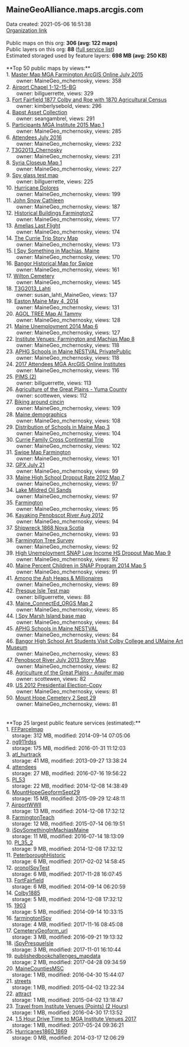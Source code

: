 <h2>MaineGeoAlliance.maps.arcgis.com</h2> Data created: 2021-05-06 16:51:38 <br /><a target='new' href='https://MaineGeoAlliance.maps.arcgis.com'>Organization link</a><br /><br />Public maps on this org: <b>306 (avg: 122 maps)</b><br />Public layers on this org: <b>88 </b>(<a target='new' href='https://services.arcgis.com/M0anS7zT2QjtjnpO/ArcGIS/rest/services'>full service list</a>)<br />Estimated storaged used by feature layers: <b>698 MB (avg: 250 KB)</b><br /><br />**Top 50 public maps by views:**<br />  1. <a target='new' href='https://www.arcgis.com/home/item.html?id=46f3517b87e04d7989d93ca3d0d4c5ea'>Master Map MGA Farmington ArcGIS Online July 2015</a> <br />  &nbsp;&nbsp;&nbsp;&nbsp; &nbsp;&nbsp;owner: MaineGeo_mchernosky, views: 358<br />  2. <a target='new' href='https://www.arcgis.com/home/item.html?id=c9f6459e196e42cca5d3e2831540bfa4'>Airport Chapel 1-12-15-BG</a> <br />  &nbsp;&nbsp;&nbsp;&nbsp; &nbsp;&nbsp;owner: billguerrette, views: 329<br />  3. <a target='new' href='https://www.arcgis.com/home/item.html?id=ad5628f5c6594c7e96635d890af6d6cf'>Fort Fairfield 1877 Colby and Roe with 1870 Agricultural Census</a> <br />  &nbsp;&nbsp;&nbsp;&nbsp; &nbsp;&nbsp;owner: kimberlysebold, views: 296<br />  4. <a target='new' href='https://www.arcgis.com/home/item.html?id=51e6594c984642e0918e9a4c679f3341'>Bapst Asset Collection</a> <br />  &nbsp;&nbsp;&nbsp;&nbsp; &nbsp;&nbsp;owner: seangambrel, views: 291<br />  5. <a target='new' href='https://www.arcgis.com/home/item.html?id=15beb38ab03f4b19b6678c31d50a8ee7'>Participants MGA Institute 2015 Map 1</a> <br />  &nbsp;&nbsp;&nbsp;&nbsp; &nbsp;&nbsp;owner: MaineGeo_mchernosky, views: 285<br />  6. <a target='new' href='https://www.arcgis.com/home/item.html?id=343186e5b9904e2db2c970c9bb708178'>Attendees July 2016</a> <br />  &nbsp;&nbsp;&nbsp;&nbsp; &nbsp;&nbsp;owner: MaineGeo_mchernosky, views: 232<br />  7. <a target='new' href='https://www.arcgis.com/home/item.html?id=5eb957e33e0f475bbde533f3a47c2cb1'>T3G2013_Chernosky</a> <br />  &nbsp;&nbsp;&nbsp;&nbsp; &nbsp;&nbsp;owner: MaineGeo_mchernosky, views: 231<br />  8. <a target='new' href='https://www.arcgis.com/home/item.html?id=e66e84dd3cfc4857b0d17b11a4e9e868'>Syria Closeup Map 1</a> <br />  &nbsp;&nbsp;&nbsp;&nbsp; &nbsp;&nbsp;owner: MaineGeo_mchernosky, views: 227<br />  9. <a target='new' href='https://www.arcgis.com/home/item.html?id=51a8cadca3624322a70db350869099e8'>Spy glass test map</a> <br />  &nbsp;&nbsp;&nbsp;&nbsp; &nbsp;&nbsp;owner: billguerrette, views: 225<br />  10. <a target='new' href='https://www.arcgis.com/home/item.html?id=db9bd98e17384a909e15df465b356dd7'>Hurricane Dolores</a> <br />  &nbsp;&nbsp;&nbsp;&nbsp; &nbsp;&nbsp;owner: MaineGeo_mchernosky, views: 199<br />  11. <a target='new' href='https://www.arcgis.com/home/item.html?id=1b01cb5694864624bee3470e5cfc95a0'>John Snow Cathleen</a> <br />  &nbsp;&nbsp;&nbsp;&nbsp; &nbsp;&nbsp;owner: MaineGeo_mchernosky, views: 187<br />  12. <a target='new' href='https://www.arcgis.com/home/item.html?id=ffdd31b50f5f4c2187f46e713aebcd65'>Historical Buildings Farmington2</a> <br />  &nbsp;&nbsp;&nbsp;&nbsp; &nbsp;&nbsp;owner: MaineGeo_mchernosky, views: 177<br />  13. <a target='new' href='https://www.arcgis.com/home/item.html?id=01a7a843a74f4fb1a8f3a8478e253392'>Amelias Last Flight</a> <br />  &nbsp;&nbsp;&nbsp;&nbsp; &nbsp;&nbsp;owner: MaineGeo_mchernosky, views: 174<br />  14. <a target='new' href='https://www.arcgis.com/home/item.html?id=031d6c6430d14b2092aee9acd0fb4f57'>The Currie Trip Story Map</a> <br />  &nbsp;&nbsp;&nbsp;&nbsp; &nbsp;&nbsp;owner: MaineGeo_mchernosky, views: 173<br />  15. <a target='new' href='https://www.arcgis.com/home/item.html?id=ecaa356cf9a34f8fb7aa9c44b73247a4'>I Spy Something in Machias, Maine</a> <br />  &nbsp;&nbsp;&nbsp;&nbsp; &nbsp;&nbsp;owner: MaineGeo_mchernosky, views: 170<br />  16. <a target='new' href='https://www.arcgis.com/home/item.html?id=e07ab1173c1948f989e7694dd8f92d4b'>Bangor Historical Map for Swipe</a> <br />  &nbsp;&nbsp;&nbsp;&nbsp; &nbsp;&nbsp;owner: MaineGeo_mchernosky, views: 161<br />  17. <a target='new' href='https://www.arcgis.com/home/item.html?id=bd6232073c0b4ca28cd4efc7638d2ac0'>Wilton Cemetery</a> <br />  &nbsp;&nbsp;&nbsp;&nbsp; &nbsp;&nbsp;owner: MaineGeo_mchernosky, views: 145<br />  18. <a target='new' href='https://www.arcgis.com/home/item.html?id=eda98864bd83482fb0f225d6733645ff'>T3G2013_Lahti</a> <br />  &nbsp;&nbsp;&nbsp;&nbsp; &nbsp;&nbsp;owner: susan_lahti_MaineGeo, views: 137<br />  19. <a target='new' href='https://www.arcgis.com/home/item.html?id=f8e462884dd048c992de28fd276f3eae'>Easton Maine May 4, 2014</a> <br />  &nbsp;&nbsp;&nbsp;&nbsp; &nbsp;&nbsp;owner: MaineGeo_mchernosky, views: 131<br />  20. <a target='new' href='https://www.arcgis.com/home/item.html?id=0a284b6b314f4975ae9e7b234cfa8d88'>AGOL TREE Map Al Tammy</a> <br />  &nbsp;&nbsp;&nbsp;&nbsp; &nbsp;&nbsp;owner: MaineGeo_mchernosky, views: 128<br />  21. <a target='new' href='https://www.arcgis.com/home/item.html?id=c86324754154445dba3bb41d6297e9a1'>Maine Unemployment 2014 Map 6</a> <br />  &nbsp;&nbsp;&nbsp;&nbsp; &nbsp;&nbsp;owner: MaineGeo_mchernosky, views: 127<br />  22. <a target='new' href='https://www.arcgis.com/home/item.html?id=777e4b83bbe64fed9107d62a45ee3561'>Institute Venues: Farmington and Machias Map 8</a> <br />  &nbsp;&nbsp;&nbsp;&nbsp; &nbsp;&nbsp;owner: MaineGeo_mchernosky, views: 118<br />  23. <a target='new' href='https://www.arcgis.com/home/item.html?id=542287ddc432416badda416e52bc8e56'>APHG Schools in Maine  NESTVAL PrivatePublic</a> <br />  &nbsp;&nbsp;&nbsp;&nbsp; &nbsp;&nbsp;owner: MaineGeo_mchernosky, views: 118<br />  24. <a target='new' href='https://www.arcgis.com/home/item.html?id=886ccf3413de40c9824d58728150c361'>2017 Attendees MGA ArcGIS Online Institutes</a> <br />  &nbsp;&nbsp;&nbsp;&nbsp; &nbsp;&nbsp;owner: MaineGeo_mchernosky, views: 116<br />  25. <a target='new' href='https://www.arcgis.com/home/item.html?id=4ec39b2f924f4590915ebf1d3a3e1993'>PIMS (2)</a> <br />  &nbsp;&nbsp;&nbsp;&nbsp; &nbsp;&nbsp;owner: billguerrette, views: 113<br />  26. <a target='new' href='https://www.arcgis.com/home/item.html?id=609d89c121ad46e388c7a7cec69c01d0'>Agriculture of the Great Plains - Yuma County</a> <br />  &nbsp;&nbsp;&nbsp;&nbsp; &nbsp;&nbsp;owner: scottewen, views: 112<br />  27. <a target='new' href='https://www.arcgis.com/home/item.html?id=fa4a5ba182a84525905586c908a7be4d'>Biking around cincin</a> <br />  &nbsp;&nbsp;&nbsp;&nbsp; &nbsp;&nbsp;owner: MaineGeo_mchernosky, views: 109<br />  28. <a target='new' href='https://www.arcgis.com/home/item.html?id=e8b9b19ada374b62ac2a8462a260c009'>Maine demographics</a> <br />  &nbsp;&nbsp;&nbsp;&nbsp; &nbsp;&nbsp;owner: MaineGeo_mchernosky, views: 108<br />  29. <a target='new' href='https://www.arcgis.com/home/item.html?id=824040d1d8dc49c4991545dab68769cc'>Distribution of Schools in Maine Map 3</a> <br />  &nbsp;&nbsp;&nbsp;&nbsp; &nbsp;&nbsp;owner: MaineGeo_mchernosky, views: 104<br />  30. <a target='new' href='https://www.arcgis.com/home/item.html?id=97f3a37d3fb04e08826dc55f5b6f1c54'>Currie Family Cross Continental Trip</a> <br />  &nbsp;&nbsp;&nbsp;&nbsp; &nbsp;&nbsp;owner: MaineGeo_mchernosky, views: 102<br />  31. <a target='new' href='https://www.arcgis.com/home/item.html?id=e67f2739f822457b8094a469e5167808'>Swipe Map Farmington</a> <br />  &nbsp;&nbsp;&nbsp;&nbsp; &nbsp;&nbsp;owner: MaineGeo_mchernosky, views: 101<br />  32. <a target='new' href='https://www.arcgis.com/home/item.html?id=643e6db9c8d645bb96ffb76b8bf188a0'>GPX July 21</a> <br />  &nbsp;&nbsp;&nbsp;&nbsp; &nbsp;&nbsp;owner: MaineGeo_mchernosky, views: 99<br />  33. <a target='new' href='https://www.arcgis.com/home/item.html?id=69dd7a8cedd14157bdab9b8b476d4c1d'>Maine High School Dropout Rate 2012 Map 7</a> <br />  &nbsp;&nbsp;&nbsp;&nbsp; &nbsp;&nbsp;owner: MaineGeo_mchernosky, views: 97<br />  34. <a target='new' href='https://www.arcgis.com/home/item.html?id=9905310027ef4e2f9cf13bbd365b66e8'>Lake Mildred Oil Sands</a> <br />  &nbsp;&nbsp;&nbsp;&nbsp; &nbsp;&nbsp;owner: MaineGeo_mchernosky, views: 97<br />  35. <a target='new' href='https://www.arcgis.com/home/item.html?id=c9f4653bd59e416e91cd3edec28fd487'>Farmington</a> <br />  &nbsp;&nbsp;&nbsp;&nbsp; &nbsp;&nbsp;owner: MaineGeo_mchernosky, views: 95<br />  36. <a target='new' href='https://www.arcgis.com/home/item.html?id=420b643244b24875ab426f6e4fbeb765'>Kayaking Penobscot River Aug 2012</a> <br />  &nbsp;&nbsp;&nbsp;&nbsp; &nbsp;&nbsp;owner: MaineGeo_mchernosky, views: 94<br />  37. <a target='new' href='https://www.arcgis.com/home/item.html?id=a2d816e553e6442ca77cadfd9fd46ef7'>Shipwreck 1868 Nova Scotia</a> <br />  &nbsp;&nbsp;&nbsp;&nbsp; &nbsp;&nbsp;owner: MaineGeo_mchernosky, views: 93<br />  38. <a target='new' href='https://www.arcgis.com/home/item.html?id=bb87002a59b24096a2276c59e85215c6'>Farmington Tree Survey</a> <br />  &nbsp;&nbsp;&nbsp;&nbsp; &nbsp;&nbsp;owner: MaineGeo_mchernosky, views: 92<br />  39. <a target='new' href='https://www.arcgis.com/home/item.html?id=2afb720aa3cf4041bdee6c4d257d4022'>High Unemployment SNAP Low Income HS Dropout Map Map 9</a> <br />  &nbsp;&nbsp;&nbsp;&nbsp; &nbsp;&nbsp;owner: MaineGeo_mchernosky, views: 92<br />  40. <a target='new' href='https://www.arcgis.com/home/item.html?id=1ad94ca6fc7749c7a5166baa692a003a'>Maine Percent Children in SNAP Program 2014 Map 5</a> <br />  &nbsp;&nbsp;&nbsp;&nbsp; &nbsp;&nbsp;owner: MaineGeo_mchernosky, views: 91<br />  41. <a target='new' href='https://www.arcgis.com/home/item.html?id=c2d9836066ef4ff1be8af9bf0e65d07c'>Among the Ash Heaps & Millionaires</a> <br />  &nbsp;&nbsp;&nbsp;&nbsp; &nbsp;&nbsp;owner: MaineGeo_mchernosky, views: 89<br />  42. <a target='new' href='https://www.arcgis.com/home/item.html?id=c922e6c792704c88955e9266e9de468d'>Presque Isle Test map</a> <br />  &nbsp;&nbsp;&nbsp;&nbsp; &nbsp;&nbsp;owner: billguerrette, views: 88<br />  43. <a target='new' href='https://www.arcgis.com/home/item.html?id=4bab749940984ca898786b08b7fa5643'>Maine_ConnectEd_ORGS Map 2</a> <br />  &nbsp;&nbsp;&nbsp;&nbsp; &nbsp;&nbsp;owner: MaineGeo_mchernosky, views: 85<br />  44. <a target='new' href='https://www.arcgis.com/home/item.html?id=74f400a61c9740b78cae185c0188b4ec'> I Spy Marsh Island base map</a> <br />  &nbsp;&nbsp;&nbsp;&nbsp; &nbsp;&nbsp;owner: MaineGeo_mchernosky, views: 84<br />  45. <a target='new' href='https://www.arcgis.com/home/item.html?id=bca2c4831e844ac782af3e39e1a68c71'>APHG Schools in Maine  NESTVAL</a> <br />  &nbsp;&nbsp;&nbsp;&nbsp; &nbsp;&nbsp;owner: MaineGeo_mchernosky, views: 84<br />  46. <a target='new' href='https://www.arcgis.com/home/item.html?id=85c8856a56ad482fa5307e8b9db1ba61'>Bangor High School Art Students Visit Colby College and UMaine Art Museum</a> <br />  &nbsp;&nbsp;&nbsp;&nbsp; &nbsp;&nbsp;owner: MaineGeo_mchernosky, views: 83<br />  47. <a target='new' href='https://www.arcgis.com/home/item.html?id=cca426d26ff64a80b98b64985087d1ea'>Penobscot River July 2013 Story Map</a> <br />  &nbsp;&nbsp;&nbsp;&nbsp; &nbsp;&nbsp;owner: MaineGeo_mchernosky, views: 82<br />  48. <a target='new' href='https://www.arcgis.com/home/item.html?id=4e750711fbb8437ab2198a6c6579ae95'>Agriculture of the Great Plains - Aquifer map</a> <br />  &nbsp;&nbsp;&nbsp;&nbsp; &nbsp;&nbsp;owner: scottewen, views: 82<br />  49. <a target='new' href='https://www.arcgis.com/home/item.html?id=63186028ae21420786165b6c110cb942'>US 2012 Presidential Election-Copy</a> <br />  &nbsp;&nbsp;&nbsp;&nbsp; &nbsp;&nbsp;owner: MaineGeo_mchernosky, views: 81<br />  50. <a target='new' href='https://www.arcgis.com/home/item.html?id=0c3f2b7aefa64a5da4b79a4edf24fa63'>Mount Hope Cemetery 2 Sept 29</a> <br />  &nbsp;&nbsp;&nbsp;&nbsp; &nbsp;&nbsp;owner: MaineGeo_mchernosky, views: 81<br /><br /><br />**Top 25 largest public feature services (estimated):**<br /> 1. <a target='new' href='https://www.arcgis.com/home/item.html?id=f51a12d6309d4e2fb9b04831762e316e'>FFParcelmap</a><br /> &nbsp;&nbsp;&nbsp;&nbsp;storage: 312 MB, modified: 2014-09-14 07:05:06<br /> 2. <a target='new' href='https://www.arcgis.com/home/item.html?id=0c30ee10f73e47c3972cbd8f96098ca2'>ng911rdss</a><br /> &nbsp;&nbsp;&nbsp;&nbsp;storage: 175 MB, modified: 2016-01-31 11:12:03<br /> 3. <a target='new' href='https://www.arcgis.com/home/item.html?id=14b39a6340ca4f74af30e8b9e61e1fcb'>atl_hurtrack</a><br /> &nbsp;&nbsp;&nbsp;&nbsp;storage: 41 MB, modified: 2013-09-27 13:38:24<br /> 4. <a target='new' href='https://www.arcgis.com/home/item.html?id=22fcd34bceaf4f128217f9a2811059e1'>attendees</a><br /> &nbsp;&nbsp;&nbsp;&nbsp;storage: 27 MB, modified: 2016-07-16 19:56:22<br /> 5. <a target='new' href='https://www.arcgis.com/home/item.html?id=ba773023d9914e10aee632c56c057331'>PI_53</a><br /> &nbsp;&nbsp;&nbsp;&nbsp;storage: 22 MB, modified: 2014-12-08 14:38:49<br /> 6. <a target='new' href='https://www.arcgis.com/home/item.html?id=08ba4148b238475bbedc704fa88560c2'>MountHopeGeoformSept29</a><br /> &nbsp;&nbsp;&nbsp;&nbsp;storage: 15 MB, modified: 2015-09-29 12:48:11<br /> 7. <a target='new' href='https://www.arcgis.com/home/item.html?id=33a0e12fd71340d7b32dffa7d3503e5e'>AirportWWII</a><br /> &nbsp;&nbsp;&nbsp;&nbsp;storage: 13 MB, modified: 2014-12-08 17:32:12<br /> 8. <a target='new' href='https://www.arcgis.com/home/item.html?id=cabd80fe95a2435b85de7d9d5125591c'>FarmingtonTeach</a><br /> &nbsp;&nbsp;&nbsp;&nbsp;storage: 12 MB, modified: 2015-07-14 06:19:51<br /> 9. <a target='new' href='https://www.arcgis.com/home/item.html?id=ddf763154cc54dbca73068b9c5e4438f'>iSpySomethingInMachiasMaine</a><br /> &nbsp;&nbsp;&nbsp;&nbsp;storage: 11 MB, modified: 2016-07-14 18:13:09<br /> 10. <a target='new' href='https://www.arcgis.com/home/item.html?id=38b267ab692c40a79d9e57559f85eb10'>PI_35_2</a><br /> &nbsp;&nbsp;&nbsp;&nbsp;storage: 9 MB, modified: 2014-12-08 17:32:12<br /> 11. <a target='new' href='https://www.arcgis.com/home/item.html?id=88ec7f74871d4dc8979676423d0f6bac'>PeterboroughHistoric</a><br /> &nbsp;&nbsp;&nbsp;&nbsp;storage: 6 MB, modified: 2017-02-02 14:58:45<br /> 12. <a target='new' href='https://www.arcgis.com/home/item.html?id=d0dda040d2c84b8a80d2a5f8a7eb1c9e'>oronoISpyTest</a><br /> &nbsp;&nbsp;&nbsp;&nbsp;storage: 6 MB, modified: 2017-11-28 16:07:45<br /> 13. <a target='new' href='https://www.arcgis.com/home/item.html?id=06c5a55dd3bc4c0483f83930c7cd5b22'>FortFairfield</a><br /> &nbsp;&nbsp;&nbsp;&nbsp;storage: 6 MB, modified: 2014-09-14 06:20:59<br /> 14. <a target='new' href='https://www.arcgis.com/home/item.html?id=392a2c18a5a14ea885c33d0f0cfc26bb'>Colby1885</a><br /> &nbsp;&nbsp;&nbsp;&nbsp;storage: 5 MB, modified: 2014-12-08 17:32:12<br /> 15. <a target='new' href='https://www.arcgis.com/home/item.html?id=4eec6da944494d66ac3859707c134b5d'>1903</a><br /> &nbsp;&nbsp;&nbsp;&nbsp;storage: 5 MB, modified: 2014-09-14 10:33:15<br /> 16. <a target='new' href='https://www.arcgis.com/home/item.html?id=6067942fe6ea47d7904d46bf94fd3698'>farmingtonISpy</a><br /> &nbsp;&nbsp;&nbsp;&nbsp;storage: 4 MB, modified: 2017-11-16 08:45:08<br /> 17. <a target='new' href='https://www.arcgis.com/home/item.html?id=a459febfd2a74eec8014e67f7873aff9'>CemeteryGeoform_url</a><br /> &nbsp;&nbsp;&nbsp;&nbsp;storage: 3 MB, modified: 2016-09-21 19:13:32<br /> 18. <a target='new' href='https://www.arcgis.com/home/item.html?id=a4ca7446f73b413493e57e2fc7ce43e7'>iSpyPresqueIsle</a><br /> &nbsp;&nbsp;&nbsp;&nbsp;storage: 3 MB, modified: 2017-11-01 16:10:44<br /> 19. <a target='new' href='https://www.arcgis.com/home/item.html?id=491048b9b62640ba966e4f53ad68816f'>publishedbookchallenges_mapdata</a><br /> &nbsp;&nbsp;&nbsp;&nbsp;storage: 2 MB, modified: 2017-04-28 09:34:59<br /> 20. <a target='new' href='https://www.arcgis.com/home/item.html?id=04edfedb3538476ba891b3b6d6e4c0b0'>MaineCountiesMSC</a><br /> &nbsp;&nbsp;&nbsp;&nbsp;storage: 1 MB, modified: 2016-04-30 15:44:07<br /> 21. <a target='new' href='https://www.arcgis.com/home/item.html?id=7a63fab974dd43a1a3aed8ad39f59cdc'>streets</a><br /> &nbsp;&nbsp;&nbsp;&nbsp;storage: 1 MB, modified: 2015-04-02 13:22:34<br /> 22. <a target='new' href='https://www.arcgis.com/home/item.html?id=fb3aabd617444a828b4cbb3c646ab921'>attract</a><br /> &nbsp;&nbsp;&nbsp;&nbsp;storage: 1 MB, modified: 2015-04-02 13:18:47<br /> 23. <a target='new' href='https://www.arcgis.com/home/item.html?id=7ca33ced47c54005b87af2f9f6a10a44'>Travel from Institute Venues (Points) (2 Hours)</a><br /> &nbsp;&nbsp;&nbsp;&nbsp;storage: 1 MB, modified: 2016-04-30 17:13:52<br /> 24. <a target='new' href='https://www.arcgis.com/home/item.html?id=71ddbb9da718418a88a468000417a418'>1.5 Hour Drive Time to MGA Institute Venues 2017</a><br /> &nbsp;&nbsp;&nbsp;&nbsp;storage: 1 MB, modified: 2017-05-24 09:36:21<br /> 25. <a target='new' href='https://www.arcgis.com/home/item.html?id=5d0a568bf865435f833c588366392d80'>Hurricanes1860_1869</a><br /> &nbsp;&nbsp;&nbsp;&nbsp;storage: 0 MB, modified: 2014-03-17 12:06:29<br />